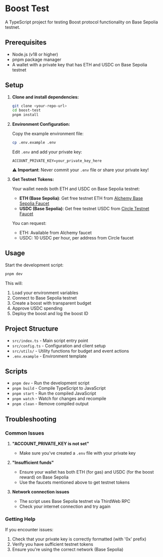 # Boost Test

A TypeScript project for testing Boost protocol functionality on Base Sepolia testnet.

## Prerequisites

- Node.js (v18 or higher)
- pnpm package manager
- A wallet with a private key that has ETH and USDC on Base Sepolia testnet

## Setup

1. **Clone and install dependencies:**
   ```bash
   git clone <your-repo-url>
   cd boost-test
   pnpm install
   ```

2. **Environment Configuration:**
   
   Copy the example environment file:
   ```bash
   cp .env.example .env
   ```
   
   Edit `.env` and add your private key:
   ```
   ACCOUNT_PRIVATE_KEY=your_private_key_here
   ```
   
   ⚠️ **Important**: Never commit your `.env` file or share your private key!

3. **Get Testnet Tokens:**
   
   Your wallet needs both ETH and USDC on Base Sepolia testnet:
   
   - **ETH (Base Sepolia)**: Get free testnet ETH from [Alchemy Base Sepolia Faucet](https://www.alchemy.com/faucets/base-sepolia)
   - **USDC (Base Sepolia)**: Get free testnet USDC from [Circle Testnet Faucet](https://faucet.circle.com/)
   
   You can request:
   - ETH: Available from Alchemy faucet
   - USDC: 10 USDC per hour, per address from Circle faucet

## Usage

Start the development script:
```bash
pnpm dev
```

This will:
1. Load your environment variables
2. Connect to Base Sepolia testnet
3. Create a boost with transparent budget
4. Approve USDC spending
5. Deploy the boost and log the boost ID

## Project Structure

- `src/index.ts` - Main script entry point
- `src/config.ts` - Configuration and client setup
- `src/utils/` - Utility functions for budget and event actions
- `.env.example` - Environment template

## Scripts

- `pnpm dev` - Run the development script
- `pnpm build` - Compile TypeScript to JavaScript
- `pnpm start` - Run the compiled JavaScript
- `pnpm watch` - Watch for changes and recompile
- `pnpm clean` - Remove compiled output

## Troubleshooting

### Common Issues

1. **"ACCOUNT_PRIVATE_KEY is not set"**
   - Make sure you've created a `.env` file with your private key

2. **"Insufficient funds"**
   - Ensure your wallet has both ETH (for gas) and USDC (for the boost reward) on Base Sepolia
   - Use the faucets mentioned above to get testnet tokens

3. **Network connection issues**
   - The script uses Base Sepolia testnet via ThirdWeb RPC
   - Check your internet connection and try again

### Getting Help

If you encounter issues:
1. Check that your private key is correctly formatted (with '0x' prefix)
2. Verify you have sufficient testnet tokens
3. Ensure you're using the correct network (Base Sepolia)
